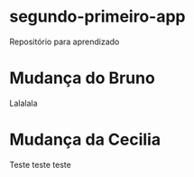 # segundo-primeiro-app
Repositório para aprendizado

# Mudança do Bruno
Lalalala

# Mudança da Cecilia
Teste teste teste
